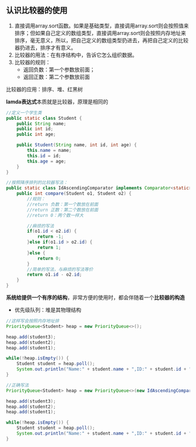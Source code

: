 ## 认识比较器的使用

1. 直接调用array.sort函数。如果是基础类型，直接调用array.sort则会按照值来排序；但如果自己定义的数组类型，直接调用array.sort则会按照内存地址来排序，毫无意义，所以，把自己定义的数组类型扔进去，再把自己定义的比较器扔进去，排序才有意义。
2. 比较器的用法：在有序结构中，告诉它怎么组织数据。
3. 比较器的规则：
    - 返回负数：第一个参数放前面；
    - 返回正数：第二个参数放前面

比较器的应用：排序、堆、红黑树

**lamda表达式**本质就是比较器，原理是相同的

```java
//定义一个学生类
public static class Student {
    public String name;
    public int id;
    public int age;

    public Student(String name, int id, int age) {
        this.name = name;
        this.id = id;
        this.age = age;
    }
}
```

```java
//按照降序排列的比较器写法：
public static class IdAscendingComparator implements Comparator<static> {
    public int compare(Student o1, Student o2) {
        //规则：
        //return 负数：第一个数放在前面
        //return 正数：第二个数放在前面
        //return 0：两个数一样大

        //麻烦的写法
        if(o1.id < o2.id) {
            return -1;
        }else if(o1.id > o2.id) {
            return 1;
        }else {
            return 0;
        }
        //简单的写法，与麻烦的写法等价
        return o1.id - o2.id;
    }
}

```

**系统给提供一个有序的结构**，非常方便的使用时，都会伴随着一个**比较器的构造**

- 优先级队列：堆是其物理结构

```java
//这样写会按照内存地址排
PriorityQueue<Student> heap = new PriorityQueue<>();

heap.add(student3);
heap.add(student2);
heap.add(student1);

while(!heap.isEmpty()) {
    Student student = heap.poll();
    System.out.println("Name:" + student.name + ",ID:" + student.id + ",age:" + student.age);
}

```

```java
//正确写法
PriorityQueue<Student> heap = new PriorityQueue<>(new IdAscendingComparator());

heap.add(student3);
heap.add(student2);
heap.add(student1);

while(!heap.isEmpty()) {
    Student student = heap.poll();
    System.out.println("Name:" + student.name + ",ID:" + student.id + ",age:" + student.age);
}

```

